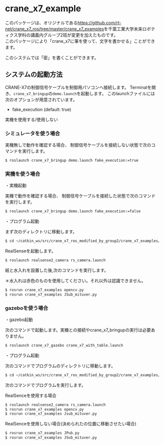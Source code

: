# crane_x7_example

このパッケージは、オリジナルである<https://github.com/rt-net/crane_x7_ros/tree/master/crane_x7_examples>を千葉工業大学未来ロボティクス学科の講義内グループ2班が変更を加えたものです。
<br>
このパッケージにより「crane_x7に筆を使って、文字を書かせる」ことができます。

このシステムでは「密」を書くことができます。

## システムの起動方法

CRANE-X7の制御信号ケーブルを制御用パソコンへ接続します。
Terminalを開き、`crane_x7_bringup`の`demo.launch`を起動します。
このlaunchファイルには次のオプションが用意されています。

- fake_execution (default: true)

実機を使用する/使用しない

### シミュレータを使う場合 

実機無しで動作を確認する場合、
制御信号ケーブルを接続しない状態で次のコマンドを実行します。

```sh
$ roslaunch crane_x7_bringup demo.launch fake_execution:=true
```

### 実機を使う場合

・実機起動

実機で動作を確認する場合、
制御信号ケーブルを接続した状態で次のコマンドを実行します。

```sh
$ roslaunch crane_x7_bringup demo.launch fake_execution:=false
```
・プログラム起動

まず次のディレクトリに移動します。

```sh
$ cd ~/catkin_ws/src/crane_x7_ros_modified_by_group2/crane_x7_examples/scripts/Practice
```

RealSenseを起動します。

```sh
$ roslaunch realsense2_camera rs_camera.launch
```

紙と水入れを設置した後,次のコマンドを実行します。

＊水入れは赤色のものを使用してください。それ以外は認識できません。

```sh
$ rosrun crane_x7_examples opencv.py
$ rosrun crane_x7_examples JSub_mituver.py
```

### gazeboを使う場合

・gazebo起動

次のコマンドで起動します。実機との接続やcrane_x7_bringupの実行は必要ありません。

```sh
$ roslaunch crane_x7_gazebo crane_x7_with_table.launch
```

・プログラム起動

次のコマンドでプログラムのディレクトリに移動します。

```sh
$ cd ~/catkin_ws/src/crane_x7_ros_modified_by_group2/crane_x7_examples/scripts/Practice 
```

次のコマンドでプログラムを実行します。

RealSenceを使用する場合

```sh
$ roslaunch realsense2_camera rs_camera.launch
$ rosrun crane_x7_examples opencv.py
$ rosrun crane_x7_examples Jsub_mituver.py
```
RealSenceを使用しない場合(決められたの位置に移動させたい場合)

```sh
$ rosrun crane_x7_examples JPub.py
$ rosrun crane_x7_examples JSub_mituver.py
```
